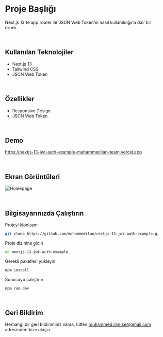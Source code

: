 
# Proje Başlığı

Next.js 13'te app router ile JSON Web Token'ın nasıl kullanıldığına dair bir örnek.

&nbsp;
## Kullanılan Teknolojiler
- Next.js 13
- Tailwind CSS
- JSON Web Token

&nbsp;
## Özellikler

- Responsive Design
- JSON Web Token

&nbsp;
## Demo

https://nextjs-13-jwt-auth-example-muhammedilan-team.vercel.app

&nbsp;
## Ekran Görüntüleri

![Homepage](https://res.cloudinary.com/dd5hzgg9i/image/upload/v1746874433/nextjs-13-jwt-auth-example_dvuufe.png)

&nbsp;
## Bilgisayarınızda Çalıştırın

Projeyi klonlayın

```bash
git clone https://github.com/muhammedilan/nextjs-13-jwt-auth-example.git
```

Proje dizinine gidin

```bash
cd nextjs-13-jwt-auth-example
```

Gerekli paketleri yükleyin

```bash
npm install
```

Sunucuyu çalıştırın

```bash
npm run dev
```

&nbsp;
## Geri Bildirim

Herhangi bir geri bildiriminiz varsa, lütfen muhammed.ilan.se@gmail.com adresinden bize ulaşın.

  
